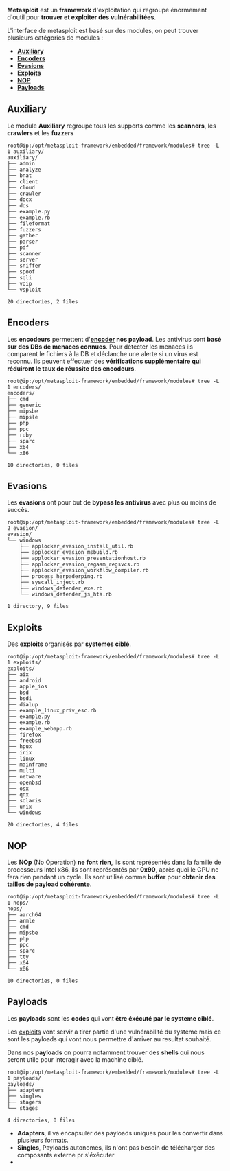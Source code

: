 
**Metasploit** est un **framework** d'exploitation qui regroupe énormement d'outil pour **trouver et exploiter des vulnérabilitées**.

L'interface de metasploit est basé sur des modules, on peut trouver plusieurs catégories de modules :
- **[Auxiliary](#__Auxiliary__)**
- **[Encoders](#__Encoders__)**
- **[Evasions](#__Evasions__)**
- **[Exploits](#__Exploits__)**
- **[NOP](#__NOP__)**
- **[Payloads](#__Payloads__)**

## __Auxiliary__

Le module **Auxiliary** regroupe tous les supports comme les **scanners**, les **crawlers** et les **fuzzers**

```shell
root@ip:/opt/metasploit-framework/embedded/framework/modules# tree -L 1 auxiliary/
auxiliary/ 
├── admin 
├── analyze 
├── bnat 
├── client 
├── cloud 
├── crawler
├── docx 
├── dos 
├── example.py
├── example.rb 
├── fileformat
├── fuzzers 
├── gather
├── parser 
├── pdf 
├── scanner
├── server 
├── sniffer 
├── spoof 
├── sqli
├── voip 
└── vsploit

20 directories, 2 files
```


## __Encoders__

Les **encodeurs** permettent d'**[encoder](Encryption_Chiffrement) nos payload**.
Les antivirus sont **basé sur des DBs de menaces connues**. Pour détecter les menaces ils comparent le fichiers à la DB et déclanche une alerte si un virus est reconnu. Ils peuvent effectuer des **vérifications supplémentaire qui réduiront le taux de réussite des encodeurs**.

```shell
root@ip:/opt/metasploit-framework/embedded/framework/modules# tree -L 1 encoders/
encoders/ 
├── cmd
├── generic 
├── mipsbe 
├── mipsle 
├── php
├── ppc
├── ruby
├── sparc
├── x64
└── x86

10 directories, 0 files
```


## __Evasions__

Les **évasions** ont pour but de **bypass les antivirus** avec plus ou moins de succès.

```shell
root@ip:/opt/metasploit-framework/embedded/framework/modules# tree -L 2 evasion/
evasion/
└── windows
	├── applocker_evasion_install_util.rb
	├── applocker_evasion_msbuild.rb
	├── applocker_evasion_presentationhost.rb
	├── applocker_evasion_regasm_regsvcs.rb
	├── applocker_evasion_workflow_compiler.rb
	├── process_herpaderping.rb
	├── syscall_inject.rb
	├── windows_defender_exe.rb
	└── windows_defender_js_hta.rb

1 directory, 9 files
```


## __Exploits__

Des **exploits** organisés par **systemes ciblé**.

```shell
root@ip:/opt/metasploit-framework/embedded/framework/modules# tree -L 1 exploits/ 
exploits/ 
├── aix 
├── android
├── apple_ios 
├── bsd 
├── bsdi
├── dialup 
├── example_linux_priv_esc.rb 
├── example.py 
├── example.rb 
├── example_webapp.rb 
├── firefox
├── freebsd
├── hpux
├── irix 
├── linux
├── mainframe
├── multi 
├── netware 
├── openbsd
├── osx 
├── qnx 
├── solaris
├── unix 
└── windows 

20 directories, 4 files
```


## __NOP__

Les **NOp** (No Operation) **ne font rien**, Ils sont représentés dans la famille de processeurs Intel x86, ils sont représentés par **0x90**, après quoi le CPU ne fera rien pendant un cycle. Ils sont utilisé comme **buffer** pour **obtenir des tailles de payload cohérente**.

```shell
root@ip:/opt/metasploit-framework/embedded/framework/modules# tree -L 1 nops/ 
nops/
├── aarch64 
├── armle
├── cmd
├── mipsbe
├── php
├── ppc 
├── sparc 
├── tty 
├── x64 
└── x86 

10 directories, 0 files
```


## __Payloads__ 

Les **payloads** sont les **codes** qui vont **être éxécuté par le systeme ciblé**.

Les [exploits](#__Exploits__) vont servir a tirer partie d'une vulnérabilité du systeme mais ce sont les payloads qui vont nous permettre d'arriver au resultat souhaité.

Dans nos **payloads** on pourra notamment trouver des **shells** qui nous seront utile pour interagir avec la machine ciblé.

```shell
root@ip:/opt/metasploit-framework/embedded/framework/modules# tree -L 1 payloads/ 
payloads/ 
├── adapters 
├── singles 
├── stagers 
└── stages

4 directories, 0 files
```

- **Adapters**, il va encapsuler des payloads uniques pour les convertir dans plusieurs formats.
- **Singles**, Payloads autonomes, ils n'ont pas besoin de télécharger des composants externe pr s'éxécuter
- 